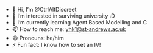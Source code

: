 - 👋 Hi, I’m @CtrlAltDiscreet
- 👀 I’m interested in surviving university :D
- 🌱 I’m currently learning Agent Based Modelling and C
- 📫 How to reach me: yhk1@st-andrews.ac.uk
- 😄 Pronouns: he/him
- ⚡ Fun fact: I know how to set an IV!

<!---
CtrlAltDiscreet/CtrlAltDiscreet is a ✨ special ✨ repository because its `README.md` (this file) appears on your GitHub profile.
You can click the Preview link to take a look at your changes.
--->
